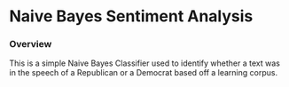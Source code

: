 # Naive Bayes Sentiment Analysis

### Overview
This is a simple Naive Bayes Classifier used to identify whether a text was in the speech of a Republican or a Democrat based off a learning corpus.